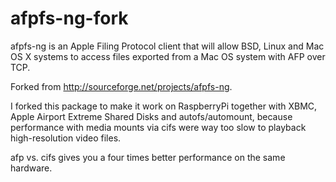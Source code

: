 afpfs-ng-fork
=============

afpfs-ng is an Apple Filing Protocol client that will allow BSD, 
Linux and Mac OS X systems to access files exported from a Mac OS 
system with AFP over TCP. 

Forked from http://sourceforge.net/projects/afpfs-ng.

I forked this package to make it work on RaspberryPi 
together with XBMC, Apple Airport Extreme Shared Disks 
and autofs/automount, because performance with media 
mounts via cifs were way too slow to playback high-resolution
video files.

afp vs. cifs gives you a four times better performance
on the same hardware.
